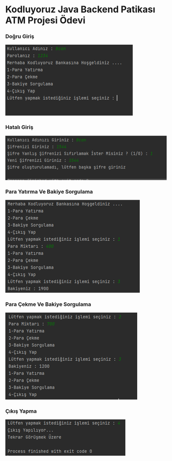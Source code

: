 # Kodluyoruz Java Backend Patikası ATM Projesi Ödevi

### Doğru Giriş
![](../../../img/dogrub.png)
### Hatalı Giriş
![](../../../img/yanlis.png)
### Para Yatırma Ve Bakiye Sorgulama
![](../../../img/yatir.png)
### Para Çekme Ve Bakiye Sorgulama
![](../../../img/cekme.png)

### Çıkış Yapma
![](../../../img/cikis.png)